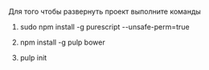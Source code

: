 Для того чтобы развернуть проект выполните команды

1. sudo npm install -g purescript --unsafe-perm=true

2. npm install -g pulp bower

3. pulp init
